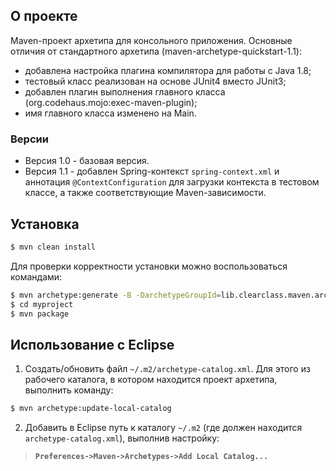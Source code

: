 ﻿## О проекте
Maven-проект архетипа для консольного приложения. Основные отличия от стандартного архетипа (maven-archetype-quickstart-1.1):

* добавлена настройка плагина компилятора для работы с Java 1.8;
* тестовый класс реализован на основе JUnit4 вместо JUnit3;
* добавлен плагин выполнения главного класса (org.codehaus.mojo:exec-maven-plugin);
* имя главного класса изменено на Main.

### Версии

* Версия 1.0 - базовая версия.
* Версия 1.1 - добавлен Spring-контекст `spring-context.xml` и аннотация `@ContextConfiguration` для загрузки контекста в тестовом классе, а также соответствующие Maven-зависимости.

## Установка
```sh
$ mvn clean install
```
Для проверки корректности установки можно воспользоваться командами:
```sh
$ mvn archetype:generate -B -DarchetypeGroupId=lib.clearclass.maven.archetypes -DarchetypeArtifactId=maven-archetype-console -DarchetypeVersion=1.0 -DgroupId=com.company -DartifactId=myproject -Dversion=1.0-SNAPSHOT -Dpackage=mypack
$ cd myproject
$ mvn package
```

## Использование с Eclipse

1. Создать/обновить файл `~/.m2/archetype-catalog.xml`. Для этого из рабочего каталога, в котором находится проект архетипа, выполнить команду:
```sh
$ mvn archetype:update-local-catalog
```

2. Добавить в Eclipse путь к каталогу `~/.m2` (где должен находится `archetype-catalog.xml`), выполнив настройку:  
>**`Preferences->Maven->Archetypes->Add Local Catalog...`**
